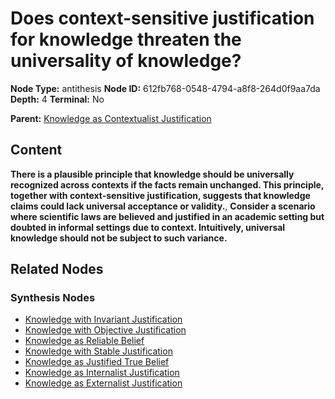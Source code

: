 # Does context-sensitive justification for knowledge threaten the universality of knowledge?

**Node Type:** antithesis
**Node ID:** 612fb768-0548-4794-a8f8-264d0f9aa7da
**Depth:** 4
**Terminal:** No

**Parent:** [Knowledge as Contextualist Justification](knowledge-as-contextualist-justification-synthesis-f80b47bc-225e-4236-9154-5481b639922e.md)

## Content

**There is a plausible principle that knowledge should be universally recognized across contexts if the facts remain unchanged. This principle, together with context-sensitive justification, suggests that knowledge claims could lack universal acceptance or validity.**, **Consider a scenario where scientific laws are believed and justified in an academic setting but doubted in informal settings due to context. Intuitively, universal knowledge should not be subject to such variance.**

## Related Nodes

### Synthesis Nodes

- [Knowledge with Invariant Justification](knowledge-with-invariant-justification-synthesis-e591f517-f826-4736-9a88-88ef08d9e724.md)
- [Knowledge with Objective Justification](knowledge-with-objective-justification-synthesis-da4d61b6-ab1b-4b0f-9724-0d4554c70376.md)
- [Knowledge as Reliable Belief](knowledge-as-reliable-belief-synthesis-42708ca5-a453-40d3-a577-9fa75e156c48.md)
- [Knowledge with Stable Justification](knowledge-with-stable-justification-synthesis-73e04b4a-2b61-476f-9fcc-a4c8ed56289b.md)
- [Knowledge as Justified True Belief](knowledge-as-justified-true-belief-synthesis-b0b983f9-34b2-4a64-8e41-648dd442b8e3.md)
- [Knowledge as Internalist Justification](knowledge-as-internalist-justification-synthesis-049e7932-8324-4a59-b581-e87aaab4be46.md)
- [Knowledge as Externalist Justification](knowledge-as-externalist-justification-synthesis-85f6ad36-0eca-4fa1-aaa1-6e3376eec644.md)

